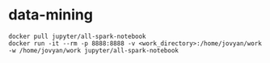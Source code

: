 # data-mining
    docker pull jupyter/all-spark-notebook
    docker run -it --rm -p 8888:8888 -v <work_directory>:/home/jovyan/work -w /home/jovyan/work jupyter/all-spark-notebook

  
